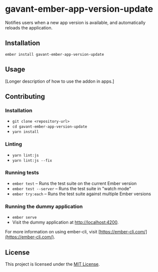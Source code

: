 gavant-ember-app-version-update
==============================================================================

Notifies users when a new app version is available, and automatically reloads the application.

Installation
------------------------------------------------------------------------------

```
ember install gavant-ember-app-version-update
```


Usage
------------------------------------------------------------------------------

[Longer description of how to use the addon in apps.]


Contributing
------------------------------------------------------------------------------

### Installation

* `git clone <repository-url>`
* `cd gavant-ember-app-version-update`
* `yarn install`

### Linting

* `yarn lint:js`
* `yarn lint:js --fix`

### Running tests

* `ember test` – Runs the test suite on the current Ember version
* `ember test --server` – Runs the test suite in "watch mode"
* `ember try:each` – Runs the test suite against multiple Ember versions

### Running the dummy application

* `ember serve`
* Visit the dummy application at [http://localhost:4200](http://localhost:4200).

For more information on using ember-cli, visit [https://ember-cli.com/](https://ember-cli.com/).

License
------------------------------------------------------------------------------

This project is licensed under the [MIT License](LICENSE.md).
